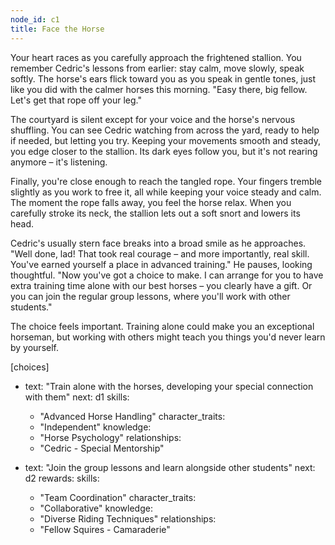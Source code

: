 ```yaml
---
node_id: c1
title: Face the Horse
---
```


Your heart races as you carefully approach the frightened stallion. You remember Cedric's lessons from earlier: stay calm, move slowly, speak softly. The horse's ears flick toward you as you speak in gentle tones, just like you did with the calmer horses this morning. "Easy there, big fellow. Let's get that rope off your leg."

The courtyard is silent except for your voice and the horse's nervous shuffling. You can see Cedric watching from across the yard, ready to help if needed, but letting you try. Keeping your movements smooth and steady, you edge closer to the stallion. Its dark eyes follow you, but it's not rearing anymore – it's listening.

Finally, you're close enough to reach the tangled rope. Your fingers tremble slightly as you work to free it, all while keeping your voice steady and calm. The moment the rope falls away, you feel the horse relax. When you carefully stroke its neck, the stallion lets out a soft snort and lowers its head.

Cedric's usually stern face breaks into a broad smile as he approaches. "Well done, lad! That took real courage – and more importantly, real skill. You've earned yourself a place in advanced training." He pauses, looking thoughtful. "Now you've got a choice to make. I can arrange for you to have extra training time alone with our best horses – you clearly have a gift. Or you can join the regular group lessons, where you'll work with other students."

The choice feels important. Training alone could make you an exceptional horseman, but working with others might teach you things you'd never learn by yourself.

[choices]
- text: "Train alone with the horses, developing your special connection with them"
  next: d1
	skills:
	- "Advanced Horse Handling"
	character_traits:
	- "Independent"
	knowledge:
	- "Horse Psychology"
	relationships:
	- "Cedric - Special Mentorship"

- text: "Join the group lessons and learn alongside other students"
  next: d2
  rewards:
    skills: 
	- "Team Coordination"
	character_traits:
	- "Collaborative"
	knowledge:
	- "Diverse Riding Techniques"
	relationships:
	- "Fellow Squires - Camaraderie"